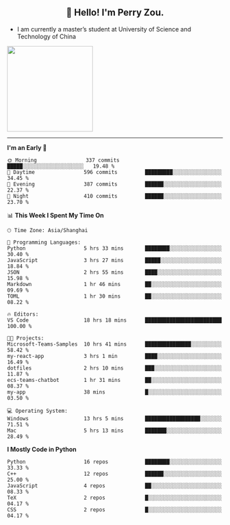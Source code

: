 <h2 align="center">👋 Hello! I'm Perry Zou.</h2>

- I am currently a master’s student at University of Science and Technology of China

<img height=200 align="center" src="https://github-readme-stats.vercel.app/api?username=zonepg" />

-------

<!--START_SECTION:waka-->
**I'm an Early 🐤** 

```text
🌞 Morning                337 commits         █████░░░░░░░░░░░░░░░░░░░░   19.48 % 
🌆 Daytime                596 commits         █████████░░░░░░░░░░░░░░░░   34.45 % 
🌃 Evening                387 commits         ██████░░░░░░░░░░░░░░░░░░░   22.37 % 
🌙 Night                  410 commits         ██████░░░░░░░░░░░░░░░░░░░   23.70 % 
```


📊 **This Week I Spent My Time On** 

```text
🕑︎ Time Zone: Asia/Shanghai

💬 Programming Languages: 
Python                   5 hrs 33 mins       ████████░░░░░░░░░░░░░░░░░   30.40 % 
JavaScript               3 hrs 27 mins       █████░░░░░░░░░░░░░░░░░░░░   18.84 % 
JSON                     2 hrs 55 mins       ████░░░░░░░░░░░░░░░░░░░░░   15.98 % 
Markdown                 1 hr 46 mins        ██░░░░░░░░░░░░░░░░░░░░░░░   09.69 % 
TOML                     1 hr 30 mins        ██░░░░░░░░░░░░░░░░░░░░░░░   08.22 % 

🔥 Editors: 
VS Code                  18 hrs 18 mins      █████████████████████████   100.00 % 

🐱‍💻 Projects: 
Microsoft-Teams-Samples  10 hrs 41 mins      ███████████████░░░░░░░░░░   58.42 % 
my-react-app             3 hrs 1 min         ████░░░░░░░░░░░░░░░░░░░░░   16.49 % 
dotfiles                 2 hrs 10 mins       ███░░░░░░░░░░░░░░░░░░░░░░   11.87 % 
ecs-teams-chatbot        1 hr 31 mins        ██░░░░░░░░░░░░░░░░░░░░░░░   08.37 % 
my-app                   38 mins             █░░░░░░░░░░░░░░░░░░░░░░░░   03.50 % 

💻 Operating System: 
Windows                  13 hrs 5 mins       ██████████████████░░░░░░░   71.51 % 
Mac                      5 hrs 13 mins       ███████░░░░░░░░░░░░░░░░░░   28.49 % 
```

**I Mostly Code in Python** 

```text
Python                   16 repos            ████████░░░░░░░░░░░░░░░░░   33.33 % 
C++                      12 repos            ██████░░░░░░░░░░░░░░░░░░░   25.00 % 
JavaScript               4 repos             ██░░░░░░░░░░░░░░░░░░░░░░░   08.33 % 
TeX                      2 repos             █░░░░░░░░░░░░░░░░░░░░░░░░   04.17 % 
CSS                      2 repos             █░░░░░░░░░░░░░░░░░░░░░░░░   04.17 % 
```




<!--END_SECTION:waka-->
